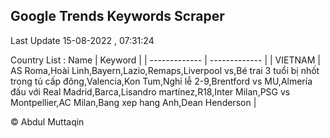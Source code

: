 

## Google Trends Keywords Scraper 
 
Last Update 15-08-2022 , 07:31:24

Country List :
 Name  | Keyword |
| ------------- | ------------- |
| VIETNAM | AS Roma,Hoài Linh,Bayern,Lazio,Remaps,Liverpool vs,Bé trai 3 tuổi bị nhốt trong tủ cấp đông,Valencia,Kon Tum,Nghỉ lễ 2-9,Brentford vs MU,Almería đấu với Real Madrid,Barca,Lisandro martínez,R18,Inter Milan,PSG vs Montpellier,AC Milan,Bang xep hang Anh,Dean Henderson |



© Abdul Muttaqin 
